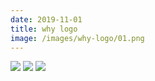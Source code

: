 ```yaml
---
date: 2019-11-01
title: why logo
image: /images/why-logo/01.png
---
```


![](/images/why-logo/01.png)
![](/images/why-logo/02.png)
![](/images/why-logo/03.png)